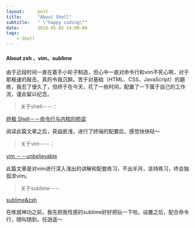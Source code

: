 ```yaml
---
layout:     post
title:      "About Shell"
subtitle:   " \"happy coding\""
date:       2016-05-02 14:00:00
tags:
    - Shell
---
```

####  About zsh 、vim、sublime

由于近段时间一直在着手小轮子制造，但心中一直对命令行和vim不死心啊，对于那极速的敲击，真的令我沉醉。苦于对基础（HTML、CSS、JavaScript）的磨练，我忍了很久了，但终于在今天，花了一些时间，配置了一下属于自己的工作流，谨此留以纪念。

> 关于shell－－：
>

[终极 Shell​ －－命令行与内核的桥梁](http://macshuo.com/?p=676)


阅读此篇文章之后，获益匪浅，进行了终端的配置后，感觉快快哒～

> 关于vim－－：
>

[vim －－unbelievable​](http://coolshell.cn/articles/5426.html)

此篇文章是对vim进行深入浅出的讲解和配套练习，不出半月，坚持练习，终会独孤求vim。

> 关于sublime－－



[sublime&zsh​](http://www.jianshu.com/p/25cdc7d608bb)

在练就神功之前，我先把我性感的sublime好好把玩一下哈，设置之后，配合命令行，随叫随到，任逍遥～














